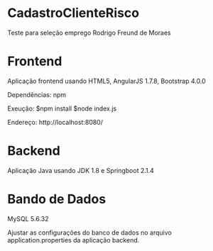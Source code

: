 # CadastroClienteRisco
Teste para seleção emprego Rodrigo Freund de Moraes

# Frontend
Aplicação frontend usando HTML5, AngularJS 1.7.8, Bootstrap 4.0.0

Dependências: npm

Exeução: 
$npm install
$node index.js

Endereço: http://localhost:8080/


# Backend
Aplicação Java usando JDK 1.8 e Springboot 2.1.4 

# Bando de Dados
MySQL 5.6.32

Ajustar as configurações do banco de dados no arquivo application.properties da aplicação backend.
